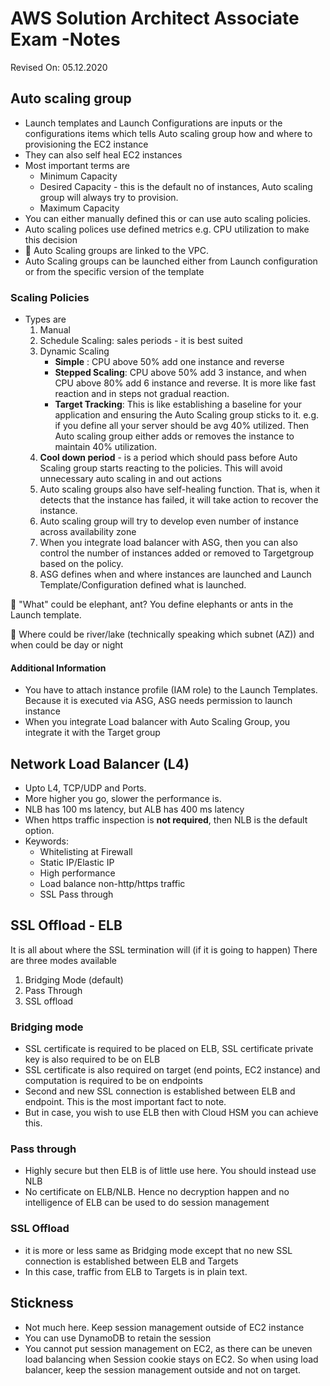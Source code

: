# AWS Solution Architect Associate Exam -Notes

Revised On: 05.12.2020

## Auto scaling group

* Launch templates and Launch Configurations are inputs or the configurations items which tells Auto scaling group how and where to provisioning the EC2 instance
* They can also self heal EC2 instances
* Most important terms are
  * Minimum Capacity
  * Desired Capacity - this is the default no of instances, Auto scaling group will always try to provision.
  * Maximum Capacity
* You can either manually defined this or can use auto scaling policies.
* Auto scaling polices use defined metrics e.g. CPU utilization to make this decision
* :magnet: Auto Scaling groups are linked to the VPC.
* Auto Scaling groups can be launched either from Launch configuration or from the specific version of the template

### Scaling Policies

* Types are
  1. Manual
  2. Schedule Scaling: sales periods - it is best suited
  3. Dynamic Scaling
     * **Simple** : CPU above 50% add one instance and reverse
     * **Stepped Scaling**: CPU above 50% add 3 instance, and when CPU above 80% add 6 instance and reverse. It is more like fast reaction and in steps not gradual reaction.
     * **Target Tracking**: This is like establishing a baseline for your application and ensuring the Auto Scaling group sticks to it. e.g. if you define all your server should be avg 40% utilized. Then Auto scaling group either adds or removes the instance to maintain 40% utilization.
  4. **Cool down period** - is a period which should pass before Auto Scaling group starts reacting to the policies. This will avoid unnecessary auto scaling in and out actions
  5. Auto scaling groups also have self-healing function. That is, when it detects that the instance has failed, it will take action to recover the instance.
  6. Auto scaling group will try to develop even number of instance across availability zone
  7. When you integrate load balancer with ASG, then you can also control the number of instances added or removed to Targetgroup based on the policy.
  8. ASG defines when and where instances are launched and Launch Template/Configuration defined what is launched.

:electric_plug: "What" could be elephant, ant? You define elephants or ants in the Launch template.

:electric_plug: Where could be river/lake (technically speaking which subnet (AZ)) and when could be day or night

#### Additional Information

* You have to attach instance profile (IAM role) to the Launch Templates. Because it is executed via ASG, ASG needs permission to launch instance
* When you integrate Load balancer with Auto Scaling Group, you integrate it with the Target group

## Network Load Balancer (L4)

* Upto L4, TCP/UDP and Ports.
* More higher you go, slower the performance is.
* NLB has 100 ms latency, but ALB has 400 ms latency
* When https traffic inspection is **not required**, then NLB is the default option.
* Keywords:
  * Whitelisting at Firewall
  * Static IP/Elastic IP
  * High performance
  * Load balance non-http/https traffic
  * SSL Pass through

## SSL Offload - ELB

It is all about where the SSL termination will (if it is going to happen)
There are three modes available

1. Bridging Mode (default)
2. Pass Through
3. SSL offload

### Bridging mode

* SSL certificate is required to be placed on ELB, SSL certificate private key is also required to be on ELB
* SSL certificate is also required on target (end points, EC2 instance) and computation is required to be on endpoints
* Second and new SSL connection is established between ELB and endpoint. This is the most important fact to note.
* But in case, you wish to use ELB then with Cloud HSM you can achieve this.

### Pass through

* Highly secure but then ELB is of little use here. You should instead use NLB
* No certificate on ELB/NLB. Hence no decryption happen and no intelligence of ELB can be used to do session management

### SSL Offload

* it is more or less same as Bridging mode except that no new SSL connection is established between ELB and Targets
* In this case, traffic from ELB to Targets is in plain text.

## Stickness

* Not much here. Keep session management outside of EC2 instance
* You can use DynamoDB to retain the session
* You cannot put session management on EC2, as there can be uneven load balancing when Session cookie stays on EC2. So when using load balancer, keep the session management outside and not on target.

